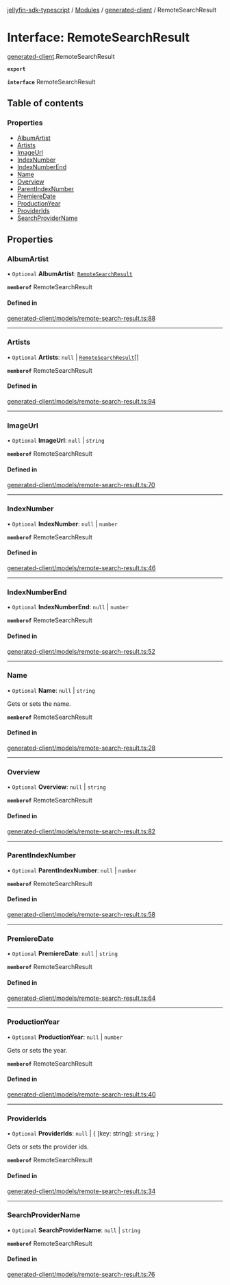 [jellyfin-sdk-typescript](../README.md) / [Modules](../modules.md) / [generated-client](../modules/generated_client.md) / RemoteSearchResult

# Interface: RemoteSearchResult

[generated-client](../modules/generated_client.md).RemoteSearchResult

**`export`**

**`interface`** RemoteSearchResult

## Table of contents

### Properties

- [AlbumArtist](generated_client.RemoteSearchResult.md#albumartist)
- [Artists](generated_client.RemoteSearchResult.md#artists)
- [ImageUrl](generated_client.RemoteSearchResult.md#imageurl)
- [IndexNumber](generated_client.RemoteSearchResult.md#indexnumber)
- [IndexNumberEnd](generated_client.RemoteSearchResult.md#indexnumberend)
- [Name](generated_client.RemoteSearchResult.md#name)
- [Overview](generated_client.RemoteSearchResult.md#overview)
- [ParentIndexNumber](generated_client.RemoteSearchResult.md#parentindexnumber)
- [PremiereDate](generated_client.RemoteSearchResult.md#premieredate)
- [ProductionYear](generated_client.RemoteSearchResult.md#productionyear)
- [ProviderIds](generated_client.RemoteSearchResult.md#providerids)
- [SearchProviderName](generated_client.RemoteSearchResult.md#searchprovidername)

## Properties

### AlbumArtist

• `Optional` **AlbumArtist**: [`RemoteSearchResult`](generated_client.RemoteSearchResult.md)

**`memberof`** RemoteSearchResult

#### Defined in

[generated-client/models/remote-search-result.ts:88](https://github.com/thornbill/jellyfin-sdk-typescript/blob/c0c5b18/src/generated-client/models/remote-search-result.ts#L88)

___

### Artists

• `Optional` **Artists**: ``null`` \| [`RemoteSearchResult`](generated_client.RemoteSearchResult.md)[]

**`memberof`** RemoteSearchResult

#### Defined in

[generated-client/models/remote-search-result.ts:94](https://github.com/thornbill/jellyfin-sdk-typescript/blob/c0c5b18/src/generated-client/models/remote-search-result.ts#L94)

___

### ImageUrl

• `Optional` **ImageUrl**: ``null`` \| `string`

**`memberof`** RemoteSearchResult

#### Defined in

[generated-client/models/remote-search-result.ts:70](https://github.com/thornbill/jellyfin-sdk-typescript/blob/c0c5b18/src/generated-client/models/remote-search-result.ts#L70)

___

### IndexNumber

• `Optional` **IndexNumber**: ``null`` \| `number`

**`memberof`** RemoteSearchResult

#### Defined in

[generated-client/models/remote-search-result.ts:46](https://github.com/thornbill/jellyfin-sdk-typescript/blob/c0c5b18/src/generated-client/models/remote-search-result.ts#L46)

___

### IndexNumberEnd

• `Optional` **IndexNumberEnd**: ``null`` \| `number`

**`memberof`** RemoteSearchResult

#### Defined in

[generated-client/models/remote-search-result.ts:52](https://github.com/thornbill/jellyfin-sdk-typescript/blob/c0c5b18/src/generated-client/models/remote-search-result.ts#L52)

___

### Name

• `Optional` **Name**: ``null`` \| `string`

Gets or sets the name.

**`memberof`** RemoteSearchResult

#### Defined in

[generated-client/models/remote-search-result.ts:28](https://github.com/thornbill/jellyfin-sdk-typescript/blob/c0c5b18/src/generated-client/models/remote-search-result.ts#L28)

___

### Overview

• `Optional` **Overview**: ``null`` \| `string`

**`memberof`** RemoteSearchResult

#### Defined in

[generated-client/models/remote-search-result.ts:82](https://github.com/thornbill/jellyfin-sdk-typescript/blob/c0c5b18/src/generated-client/models/remote-search-result.ts#L82)

___

### ParentIndexNumber

• `Optional` **ParentIndexNumber**: ``null`` \| `number`

**`memberof`** RemoteSearchResult

#### Defined in

[generated-client/models/remote-search-result.ts:58](https://github.com/thornbill/jellyfin-sdk-typescript/blob/c0c5b18/src/generated-client/models/remote-search-result.ts#L58)

___

### PremiereDate

• `Optional` **PremiereDate**: ``null`` \| `string`

**`memberof`** RemoteSearchResult

#### Defined in

[generated-client/models/remote-search-result.ts:64](https://github.com/thornbill/jellyfin-sdk-typescript/blob/c0c5b18/src/generated-client/models/remote-search-result.ts#L64)

___

### ProductionYear

• `Optional` **ProductionYear**: ``null`` \| `number`

Gets or sets the year.

**`memberof`** RemoteSearchResult

#### Defined in

[generated-client/models/remote-search-result.ts:40](https://github.com/thornbill/jellyfin-sdk-typescript/blob/c0c5b18/src/generated-client/models/remote-search-result.ts#L40)

___

### ProviderIds

• `Optional` **ProviderIds**: ``null`` \| { [key: string]: `string`;  }

Gets or sets the provider ids.

**`memberof`** RemoteSearchResult

#### Defined in

[generated-client/models/remote-search-result.ts:34](https://github.com/thornbill/jellyfin-sdk-typescript/blob/c0c5b18/src/generated-client/models/remote-search-result.ts#L34)

___

### SearchProviderName

• `Optional` **SearchProviderName**: ``null`` \| `string`

**`memberof`** RemoteSearchResult

#### Defined in

[generated-client/models/remote-search-result.ts:76](https://github.com/thornbill/jellyfin-sdk-typescript/blob/c0c5b18/src/generated-client/models/remote-search-result.ts#L76)
